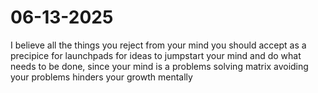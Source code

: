 # 06-13-2025

I believe all the things you reject from your mind you should accept
as a precipice for launchpads for ideas to jumpstart your mind and do
what needs to be done, since your mind is a problems solving matrix
avoiding your problems hinders your growth mentally
